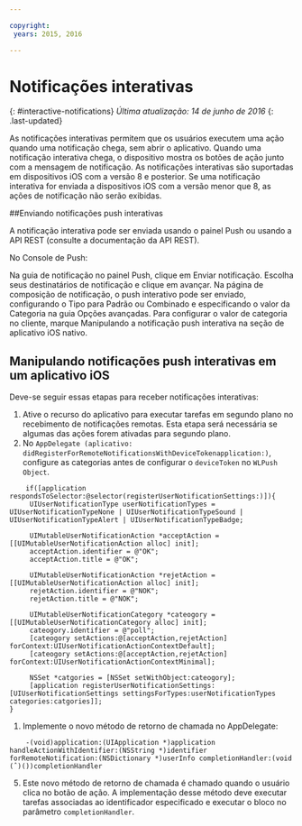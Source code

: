 ```yaml
---

copyright:
 years: 2015, 2016

---
```


# Notificações interativas
{: #interactive-notifications}
*Última atualização: 14 de junho de 2016*
{: .last-updated}

As notificações interativas permitem que os usuários executem uma ação quando uma notificação chega, sem abrir o aplicativo. Quando uma notificação interativa chega, o dispositivo mostra os botões de ação junto com a mensagem de notificação. As notificações interativas são suportadas em dispositivos iOS com a versão 8 e
posterior. Se uma notificação interativa for enviada a dispositivos iOS com a versão menor que 8, as ações de notificação não serão exibidas.

##Enviando notificações push interativas


A notificação interativa pode ser enviada usando o painel Push ou usando a API REST (consulte a documentação da API REST).

No Console de Push: 

Na guia de notificação no painel Push, clique em Enviar notificação. Escolha seus destinatários de notificação e clique em avançar. Na página
de composição de notificação, o push interativo pode ser enviado, configurando o Tipo para Padrão ou Combinado e especificando o valor da
Categoria na guia Opções avançadas. Para configurar o valor de categoria no cliente, marque Manipulando a notificação push interativa na seção de aplicativo iOS nativo.

## Manipulando notificações push interativas em um aplicativo iOS

Deve-se seguir essas etapas para receber notificações interativas:

1. Ative o recurso do aplicativo para executar tarefas em segundo plano no recebimento de notificações remotas. Esta etapa será necessária se
algumas das ações forem ativadas para segundo plano.
1. No `AppDelegate (aplicativo: didRegisterForRemoteNotificationsWithDeviceTokenapplication:)`, configure as categorias antes de configurar o `deviceToken` no `WLPush Object`.

```
	if([application respondsToSelector:@selector(registerUserNotificationSettings:)]){
	 UIUserNotificationType userNotificationTypes = UIUserNotificationTypeNone | UIUserNotificationTypeSound | UIUserNotificationTypeAlert | UIUserNotificationTypeBadge;
	      
	 UIMutableUserNotificationAction *acceptAction = [[UIMutableUserNotificationAction alloc] init];
	 acceptAction.identifier = @"OK";
	 acceptAction.title = @"OK";
	      
	 UIMutableUserNotificationAction *rejetAction = [[UIMutableUserNotificationAction alloc] init];
	 rejetAction.identifier = @"NOK";
	 rejetAction.title = @"NOK";
	      
	 UIMutableUserNotificationCategory *cateogory = [[UIMutableUserNotificationCategory alloc] init];
	 cateogory.identifier = @"poll";
	 [cateogory setActions:@[acceptAction,rejetAction] forContext:UIUserNotificationActionContextDefault];
	 [cateogory setActions:@[acceptAction,rejetAction] forContext:UIUserNotificationActionContextMinimal];
	      
	 NSSet *catgories = [NSSet setWithObject:cateogory];
	 [application registerUserNotificationSettings:[UIUserNotificationSettings settingsForTypes:userNotificationTypes categories:catgories]];
}
```

1. Implemente o novo método de retorno de chamada no AppDelegate:

```
	-(void)application:(UIApplication *)application handleActionWithIdentifier:(NSString *)identifier forRemoteNotification:(NSDictionary *)userInfo completionHandler:(void (ˆ)())completionHandler
``` 

5. Este novo método de retorno de chamada é chamado quando o usuário clica no botão de ação. A implementação desse método deve executar tarefas associadas ao identificador especificado e executar o bloco no parâmetro `completionHandler`.
